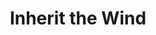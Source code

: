 ---
title: Inherit the Wind
year: 1963
opening_date: 1963-04-18
closing_date: 1963-04-27
layout: productions
image:
image_caption:
image_credit:
playbill:
category:
Theatre: Theatre Jacksonville
Venue: Little Theatre
cast:
  Rachel Brown: Vicky Johnson
  Meeker: A. J. Marshall
  Bertram Cates: Bill Nickel
  Mr. Goodfellow: Joe Caldwell
  Mrs. Krebs: Anita Cheshire
  Rev. Jeremiah Brown: Robert Agnew
  Corkin: Norman Fisher
  Bollinger: Ralph Kunsberg
  Mr. Bannister: Emanual Ehrlich
  Melinda: Cathy Logan
  Howard: Stephen Suhrer
  Mrs. Loomis: Bambi Bowen
  Hot Dog Man: Roy Taylor
  Mrs. McLain: Peggy Stephenson
  Mrs. Blair: Kay S. Hicks
  Elijah: William Milton
  E.K. Hornbeck: Ted Weeks
  Hurdy Gurdy Man: Riley Granger
  Timmy: Marshall Nazworth
  Sunny: Charlotte Smotherman
  Mayor: Art Logan
  Mathew Harrison Brady: Harold Bergman
  Mrs. Brady: Jean Goodman
  Tom Davenport: Fred Fischer
  Henry Drummond: Arthur J. Gutman
  Judge: William S. Thornton
  Dunlap: Burl Balay
  Sillers: Lucky Simpson
  Reuter's Man: Ed Poole
  Harry Y. Esterbrook: Richard Snyder
  Doc Kimble: Durward Hawkins
  Mayor's Wife: Beverly Fink
  Dr. Amos D. Keller: Joe Hyde
  Dr. Allen Page: Ernest Goldsmith
  Walter Aaronson: David Goodman
  Phil: Dan Griffin
  Diana: Diana Schuh
  Robin: Robin Grossberg
crew:
  Director: George Ballis
  Set Designer: Ben Jones
  Technical Director: Pete House
  Scenic Art Work: Robert Krell
  Costumes: 
    - Frank Ridge
    - Ellen Black
  Lighting Designer: Chase Ambler
  Stage Manager: Peggy Miller
  Assistant Stage Manager: A.J. Marshall
  Lighting: 
    - Ed Clarmont
    - Hal Hunter
  Sound: Madge Bruner
  Properties: 
    - Ed Poole
    - Jean Charles
    - Esther Barnes
    - Ellen Black
    - Helen Cochran
    - Gladys Dale
    - A. Ira Fink
    - Margreat Hawkins
    - Thelma Mayeron
    - Edythe Price
    - Jane Thompson
    - Doris Thornhill
    - Mary Thornhill
    - Eula Walters
  Make-Up: 
    - Marion Conner
    - Beverly Fink
    - Doris Hindin
    - Gaylynn Holt
    - Toni Ott
    - Jane Porter
    - Verdo Pryor
    - Thelma Mayeron
    - Richard Snyder
  Construction and Painting: 
    - Bob Schuh
    - Diana Schuh
    - Jack Brawley
    - Robin Grossberg
    - Charlotte Smotherman
    - Robert Krell
    - Ida Pearson
    - Hank Pearson
    - Gladys Dale
    - A.J. Marshall
    - Pete House
    - Joanne House
external_links:
---